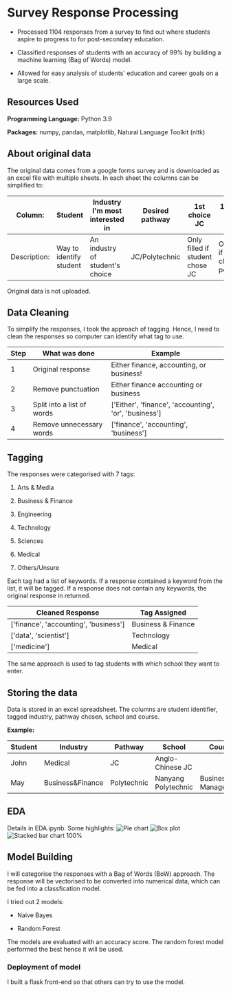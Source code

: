 
#  Survey Response Processing



- Processed 1104 responses from a survey to find out where students aspire to progress to for post-secondary education.

- Classified responses of students with an accuracy of 99% by building a machine learning (Bag of Words) model.

- Allowed for easy analysis of students' education and career goals on a large scale.

  

##  Resources Used

  

**Programming Language:** Python 3.9

**Packages:** numpy, pandas, matplotlib, Natural Language Toolkit (nltk)

 ## About original data

The original data comes from a google forms survey and is downloaded as an excel file with multiple sheets.
In each sheet the columns can be simplified to:

| Column: | Student | Industry I'm most interested in | Desired pathway | 1st choice JC | 1st choice poly course |
|-|-|-|-|-|-|
| Description: | Way to identify student | An industry of student's choice | JC/Polytechnic | Only filled if student chose JC | Only filled if student chose polytechnic |

Original data is not uploaded.


##  Data Cleaning

To simplify the responses, I took the approach of tagging. Hence, I need to clean the responses so computer can identify what tag to use.

| Step | What was done | Example |
|------|----------------------------|------------------------------------------------------|
| 1 | Original response | Either finance, accounting, or business! |
| 2 | Remove punctuation | Either finance accounting or business |
| 3 | Split into a list of words | ['Either', 'finance', 'accounting', 'or', 'business']|
| 4 | Remove unnecessary words | ['finance', 'accounting', 'business'] |

  

##  Tagging

The responses were categorised with 7 tags:

1. Arts & Media

2. Business & Finance

3. Engineering

4. Technology

5. Sciences

6. Medical

7. Others/Unsure

Each tag had a list of keywords. If a response contained a keyword from the list, it will be tagged. If a response does not contain any keywords, the original response in returned.

  

| Cleaned Response | Tag Assigned  |
|-|-|
| ['finance', 'accounting', 'business'] | Business & Finance |
| ['data', 'scientist'] | Technology |
| ['medicine'] | Medical |

  

The same approach is used to tag students with which school they want to enter.

  

##  Storing the data

  

Data is stored in an excel spreadsheet. The columns are student identifier, tagged industry, pathway chosen, school and course.

  

**Example:**

| Student | Industry | Pathway | School | Course |
|---------|------------------|-------------|---------------------|---------------------|
| John | Medical | JC | Anglo-Chinese JC | |
| May | Business&Finance | Polytechnic | Nanyang Polytechnic | Business Management |

  

##  EDA

  

Details in EDA.ipynb. Some highlights:
![Pie chart](https://raw.githubusercontent.com/cereal-is-a-soup/Open-ended-Response-Processing/main/Visualisation/Industry_NALevel2020.png)
![Box plot](https://github.com/cereal-is-a-soup/Open-ended-Response-Processing/blob/main/Visualisation/Industry_OLevelBox.png?raw=true)
![Stacked bar chart 100%](https://github.com/cereal-is-a-soup/Open-ended-Response-Processing/blob/main/Visualisation/Industry_OLevelTrend.png?raw=true)



## Model Building



I will categorise the responses with a Bag of Words (BoW) approach. The response will be vectorised to be converted into numerical data, which can be fed into a classfication model.

I tried out 2 models:

- Naive Bayes

- Random Forest

The models are evaluated with an accuracy score. The random forest model performed the best hence it will be used.



### Deployment of model


I built a flask front-end so that others can try to use the model.